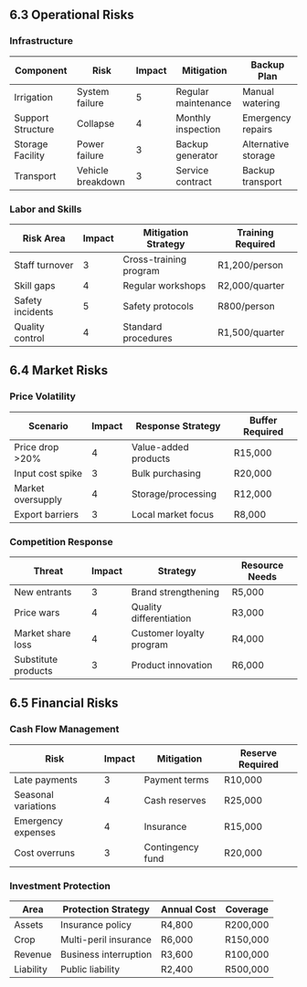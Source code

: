 ## 6.3 Operational Risks

### Infrastructure
| Component | Risk | Impact | Mitigation | Backup Plan |
|-----------|------|--------|------------|-------------|
| Irrigation | System failure | 5 | Regular maintenance | Manual watering |
| Support Structure | Collapse | 4 | Monthly inspection | Emergency repairs |
| Storage Facility | Power failure | 3 | Backup generator | Alternative storage |
| Transport | Vehicle breakdown | 3 | Service contract | Backup transport |

### Labor and Skills
| Risk Area | Impact | Mitigation Strategy | Training Required |
|-----------|--------|-------------------|------------------|
| Staff turnover | 3 | Cross-training program | R1,200/person |
| Skill gaps | 4 | Regular workshops | R2,000/quarter |
| Safety incidents | 5 | Safety protocols | R800/person |
| Quality control | 4 | Standard procedures | R1,500/quarter |

## 6.4 Market Risks

### Price Volatility
| Scenario | Impact | Response Strategy | Buffer Required |
|----------|--------|------------------|----------------|
| Price drop >20% | 4 | Value-added products | R15,000 |
| Input cost spike | 3 | Bulk purchasing | R20,000 |
| Market oversupply | 4 | Storage/processing | R12,000 |
| Export barriers | 3 | Local market focus | R8,000 |

### Competition Response
| Threat | Impact | Strategy | Resource Needs |
|--------|---------|----------|---------------|
| New entrants | 3 | Brand strengthening | R5,000 |
| Price wars | 4 | Quality differentiation | R3,000 |
| Market share loss | 4 | Customer loyalty program | R4,000 |
| Substitute products | 3 | Product innovation | R6,000 |

## 6.5 Financial Risks

### Cash Flow Management
| Risk | Impact | Mitigation | Reserve Required |
|------|---------|------------|-----------------|
| Late payments | 3 | Payment terms | R10,000 |
| Seasonal variations | 4 | Cash reserves | R25,000 |
| Emergency expenses | 4 | Insurance | R15,000 |
| Cost overruns | 3 | Contingency fund | R20,000 |

### Investment Protection
| Area | Protection Strategy | Annual Cost | Coverage |
|------|-------------------|-------------|-----------|
| Assets | Insurance policy | R4,800 | R200,000 |
| Crop | Multi-peril insurance | R6,000 | R150,000 |
| Revenue | Business interruption | R3,600 | R100,000 |
| Liability | Public liability | R2,400 | R500,000 |
